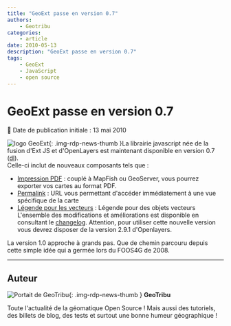 ```yaml
---
title: "GeoExt passe en version 0.7"
authors:
    - Geotribu
categories:
    - article
date: 2010-05-13
description: "GeoExt passe en version 0.7"
tags:
    - GeoExt
    - JavaScript
    - open source
---
```


# GeoExt passe en version 0.7

:calendar: Date de publication initiale : 13 mai 2010

![logo GeoExt](https://cdn.geotribu.fr/img/logos-icones/logiciels_librairies/geoext.png "logo GeoExt"){: .img-rdp-news-thumb }La librairie javascript née de la fusion d'Ext JS et d'OpenLayers est maintenant disponible en version 0.7 ([dl](http://trac.geoext.org/attachment/wiki/Download/GeoExt-release-0.7.zip)).  
Celle-ci inclut de nouveaux composants tels que :

* [Impression PDF](http://dev.geoext.org/trunk/geoext/examples/print-page.html) : couplé à MapFish ou GeoServer, vous pourrez exporter vos cartes au format PDF.
* [Permalink](http://dev.geoext.org/trunk/geoext/examples/permalink.html) : URL vous permettant d'accéder immédiatement à une vue spécifique de la carte
* [Légende pour les vecteurs](http://dev.geoext.org/trunk/geoext/examples/vector-legend.html) : Légende pour des objets vecteurs
L'ensemble des modifications et améliorations est disponible en consultant le [changelog](http://trac.geoext.org/wiki/Release/0.7/Notes). Attention, pour utiliser cette nouvelle version vous devrez disposer de la version 2.9.1 d'Openlayers.

La version 1.0 approche à grands pas. Que de chemin parcouru depuis cette simple idée qui a germée lors du FOOS4G de 2008.

----

## Auteur

![Portait de GeoTribu](https://cdn.geotribu.fr/img/internal/charte/geotribu_logo_64x64.png){: .img-rdp-news-thumb }
**GeoTribu**

Toute l'actualité de la géomatique Open Source ! Mais aussi des tutoriels, des billets de blog, des tests et surtout une bonne humeur géographique !
